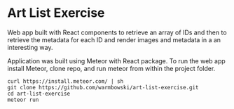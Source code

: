 # Art List Exercise

Web app built with React components to retrieve an array of IDs and then to retrieve the metadata for each ID and render images and metadata in a an interesting way.

Application was built using Meteor with React package. To run the web app install Meteor, clone repo, and run meteor from within the project folder.

```
curl https://install.meteor.com/ | sh
git clone https://github.com/warmbowski/art-list-exercise.git
cd art-list-exercise
meteor run
```
